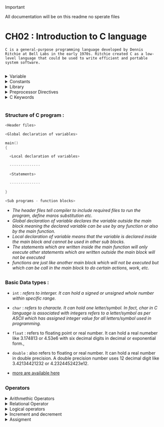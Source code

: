 > [!IMPORTANT]
> All documentation will be on this readme no sperate files

# CH02 : Introduction to C language 

`C is a general-purpose programming language developed by Dennis Ritchie at Bell Labs in the early 1970s. Ritchie created C as a low-level language that could be used to write efficient and portable system software.`

##

<details>
  <summary>
    Variable  
  </summary>
  
- `A variable is an identifier or a name which is used to refer a value and this value varies or changes during the program execution.`<br>
*example* : *name = tomba , surname = laisharam, age=25*
- `How to declare a variable in C ?`
  - We use a data type specifier along with the variable
     - e.g : `int age ;` , *int is a data type for interger and age is the name of variable*
- `Two types of Variable` :
  - `Global Variable` : *Variable which are declared outside the main function block, and they can be used in the main program block and sub program block like functions.*
  - `Local Variable `: *Variable which are declared inside the main function block, and they are used only in the block in which they are declared. Sub programs or functions can also have local variable.*
- `Initialization and Assignment`

  - `Initialization`: *When we declare a variable and give it a value at the same time, it's called initialization.*
    - **Example**: 
      ```c
      int age = 32;
      ```
      We declare an integer variable named `age` and assign it the value 32 at the same time.

  - `Assignment`: *When we give a new value to an already declared variable, it's called assignment.*
    - **Example**: 
      ```c
      age = 25;
      ```
      The variable `age` was already initialized with the value 32, and now we are updating it to 25.

    - Assignment is not limited to changing values. If a variable was declared but not initialized, we can assign a value to it later.
      - **Example**:
        ```c
        int age;     // Declaration without initialization
        age = 30;    // Assignment after declaration
        ```
</details>

<details>
  <summary>
    Constants
  </summary>

- `Constant : Any unchanged value in a program during program execution is called a constant .`
  
- `Different Types of Constant `:
  
    - `Numeric Constants` :
      
        - 1.`Interger Constant `: *An interger constant is a signed or unsigned whole number.*
          - e.g `-24, 52, 102`
            
        - 2.`Real or Floating Point Constant` : *Any signed or unsigned number with fractional part is called real or floating point constant*
            - e.g `3.14, 0.234, 0.42e-32`
              
    - `String or Character constant` :
      
        - 1.`Single character string constant` : *Any letter or character enclosed in single apostrophe is called single character sting constant*
            - e.g `'h', 'a' , '+'`
              
        - 2.`String of characters constant` : *Any string of characters consisting of letters, digits, and symbols enclosed in double quotes is called string of characters constant*
            - e.g `"letters", "number02" , "person+name+$`
              
</details>

<details>

<summary>
  Library
</summary>

- `Library` :  *A library in C is a collection of pre-compiled functions and routines that can be used in programs to perform common tasks, such as input/output, string handling, or math operations.*

-  `Common Librarys`:

      - `stdio.h` : *provides function and others assets for input/output*

      - `conio.h` : *short for console input output , is a library used by some older compilers like TURBOC++ compiler, that provide functions like getch,clrscr,etc but it's a outdated library*
    
      - `math.h` : *provides mathematical funtions to perform mathematical calculations , funcitons include sqrt, pow,etc*
    
      - `string.h` : *provide funtions for manipilating strings in c , functions include strcpy,strcmp,strlen ,etc*

      - `stdlib.h` : *provides system related functions , like malloc,calloc,free for dynaminc memory allocation*
 
> Sometimes Programmers write their own librarys for their specific needs

</details>

<details>
<summary>Preprocessor Directives</summary>

- `Preprocessor directives in C are instructions that are processed by the C preprocessor before the actual compilation of the program begins. These directives begin with the symbol # and are used to include files, define constants or macros, and control the compilation process conditionally.`
  
- `Types of Preprocessor directives` :
  - 1. `File Inclusion` :  *Used to include contents of another file , `syntax : #include <file>`*

  - 2. `Macro Definition` : *Used to define symbolic constant or macro , `example : #define MONTH 30`*

  - [more are available here](https://www.geeksforgeeks.org/cc-preprocessors/) 
  
</details>

<details>
  <summary>
    C Keywords 
  </summary>

`There are 32 available Keywords in C (version C98/C90)`

```c
auto        break       case        char        const
continue    default     do          double      else
enum        extern      float       for         goto
if          int         long        register    return
short       signed      sizeof      static      struct
switch      typedef     union       unsigned    void
volatile    while
```

  
</details>


#


### Structure of C program :
```c
<Header files>

<Global declaration of variables>

main()
{

  <Local declaration of variables>

  --------------

  <Statements>

  --------------

}

<Sub programs - function blocks>
```

- *The header files tell compiler to include required files to run the program, define maros substitution etc.*
- *Global declaration of variable declares the variable outside the main block meaning the declared variable can be use by any function or also by the main function.*
- *Local declaration of variable means that the variable is declared inside the main block and cannot be used in other sub blocks.*
- *The statements which are written inside the main function will only execute other statements which are written outside the main block will not be executed*
- *functions are just like another main block which will not be executed but which can be call in the main block to do certain actions, work, etc.*

##

### Basic Data types :

- `int` : *refers to interger. It can hold a signed or unsigned whole number within specific range.*
  
- `char` : *refers to characte. It can hold one letter/symbol. In fact, char in C language is associated with integers refers to a letter/symbol as per ASCII which has assigned integer value for all letters/symbol used in programming.*
  
- `float` : refers to floating point or real number. It can hold a real numeber like 3.174813 or 4.53e6 with six decimal digits in decimal or exponential form.,

- `double` : also refers to floating or real number. It can hold a real number in double precision. A double precision number uses 12 decimal digit like 3.42134421232 or 4.2324452423e12.

- [more are available here](https://www.geeksforgeeks.org/data-types-in-c/)

## 

### Operators 

<details>
  <summary>
    Arithmethic Operators 
  </summary>
  
- `+ : addition` , *1 + 1 = 2* 
- `- : substraction`, *2 - 1 = 1*
- `* : multiplication`, *2 * 3 = 6*
- `/ : division`, *8 / 2 = 4*

</details>

<details>
  <summary>
    Relational Operator
  </summary>

- `< : less than` : *5 < 2 : FALSE*

- `> : greater than` : *5 > 2 : TRUE*

- `<= : less than or equal to` : *5 <= 2 : FALSE*

- `>= : greater than or equal to` : *5 >= 2 : TRUE*

- `== : equal to` : *5 == 2 : FALSE* or *5 == 5 : TRUE*

- `!= : not equal to` : *5 != 2 : TRUE*

</details>

<details>
  <summary>
    Logical operators
  </summary>


-`&& : AND` : Returns TRUE if all the given condition or statement are true , if any statement is false , it will always return FALSE <br> *e.g (5<2) && (5>2) : FALSE*

-`|| : OR` : Return TRUE if any of the given condition or statement are true, if none of the condition is TRUE , it will always return FALSE <br> *e.g (5<2) || (5>3) : TRUE*  

-`! : NOT` : Return TRUE if the condition is FALSE , if the condtion is TRUE , it will always return FALSE <br> *e.g !(5<2) : TRUE*


`TRUTH TABLE FOR AND(&&)`


| `OPERAND 1` | `OPERAND 2` | `RESULT` |
| -- | -- | -- |
| `true` | `true` | `true` |
| `true` | `false` | `false` | 
| `false` | `true` | `false` |
| `false` | `false` | `false` |


`TRUTH TABLE FOR OR(||)`


| `OPERAND 1` | `OPERAND 2` | `RESULT` |
| -- | -- | -- |
| `true` | `true` | `true` |
| `true` | `false` | `true` | 
| `false` | `true` | `true` |
| `false` | `false` | `false` |


`TRUTH TABLE FOR NOT(!)`

| `OPERAND` | `RESULT` |
| -- | -- |
| `true` |  `false` |
| `false` | `true` | 

</details>

<details>
  <summary>
    Increment and decrement 
  </summary>


### In the C programming language, increment and decrement are operators that are used to increase or decrease the value of a variable by 1, respectively.

## Increment

The increment operator in C is represented by the `++` symbol. It can be used in two ways:

1. **Pre-increment**: `++variable`
   - The value of the variable is incremented by 1 before it is used in the expression.
   - Example: `x = ++y;` (first increments `y` by 1, then assigns the new value of `y` to `x`)

2. **Post-increment**: `variable++`
   - The value of the variable is used in the expression first, and then it is incremented by 1.
   - Example: `x = y++;` (first assigns the current value of `y` to `x`, then increments `y` by 1)

## Decrement

The decrement operator in C is represented by the `--` symbol. It can also be used in two ways:

1. **Pre-decrement**: `--variable`
   - The value of the variable is decremented by 1 before it is used in the expression.
   - Example: `x = --y;` (first decrements `y` by 1, then assigns the new value of `y` to `x`)

2. **Post-decrement**: `variable--`
   - The value of the variable is used in the expression first, and then it is decremented by 1.
   - Example: `x = y--;` (first assigns the current value of `y` to `x`, then decrements `y` by 1)

Here's an example to illustrate the difference between pre-increment/decrement and post-increment/decrement:

```c
int x = 5;
int y = 10;

// Pre-increment
x = ++y; // x = 11, y = 11

// Post-increment
x = y++; // x = 11, y = 12

// Pre-decrement
x = --y; // x = 11, y = 11

// Post-decrement
x = y--; // x = 12, y = 11
```
  
</details>

<details>
  <summary>
    Assigment
  </summary>


  
</details>

  








